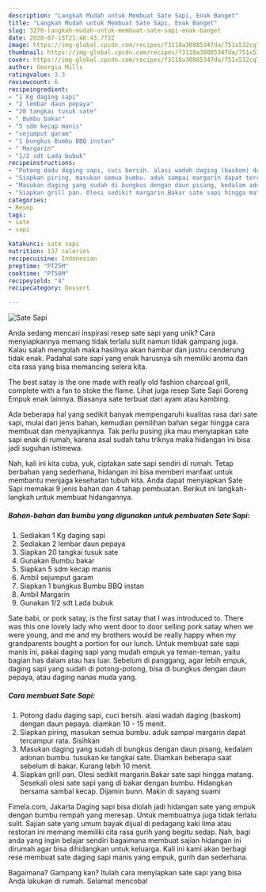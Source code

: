 ```yaml
---
description: "Langkah Mudah untuk Membuat Sate Sapi, Enak Banget"
title: "Langkah Mudah untuk Membuat Sate Sapi, Enak Banget"
slug: 3270-langkah-mudah-untuk-membuat-sate-sapi-enak-banget
date: 2020-07-15T21:48:43.772Z
image: https://img-global.cpcdn.com/recipes/f3118a30885347da/751x532cq70/sate-sapi-foto-resep-utama.jpg
thumbnail: https://img-global.cpcdn.com/recipes/f3118a30885347da/751x532cq70/sate-sapi-foto-resep-utama.jpg
cover: https://img-global.cpcdn.com/recipes/f3118a30885347da/751x532cq70/sate-sapi-foto-resep-utama.jpg
author: Georgia Mills
ratingvalue: 3.3
reviewcount: 6
recipeingredient:
- "1 Kg daging sapi"
- "2 lembar daun pepaya"
- "20 tangkai tusuk sate"
- " Bumbu bakar"
- "5 sdm kecap manis"
- "sejumput garam"
- "1 bungkus Bumbu BBQ instan"
- " Margarin"
- "1/2 sdt Lada bubuk"
recipeinstructions:
- "Potong dadu daging sapi, cuci bersih. alasi wadah daging (baskom) dengan daun pepaya. diamkan 10 - 15 menit."
- "Siapkan piring, masukan semua bumbu. aduk sampai margarin dapat tercampur rata. Sisihkan"
- "Masukan daging yang sudah di bungkus dengan daun pisang, kedalam adonan bumbu. tusukan ke tangkai sate. Diamkan beberapa saat sebelum di bakar. Kurang lebih 10 menit."
- "Siapkan grill pan. Olesi sedikit margarin.Bakar sate sapi hingga matang. Sesekali olesi sate sapi yang di bakar dengan bumbu. Hidangkan bersama sambal kecap. Dijamin bunn. Makin di sayang suami"
categories:
- Resep
tags:
- sate
- sapi

katakunci: sate sapi 
nutrition: 137 calories
recipecuisine: Indonesian
preptime: "PT25M"
cooktime: "PT58M"
recipeyield: "4"
recipecategory: Dessert

---
```



![Sate Sapi](https://img-global.cpcdn.com/recipes/f3118a30885347da/751x532cq70/sate-sapi-foto-resep-utama.jpg)

Anda sedang mencari inspirasi resep sate sapi yang unik? Cara menyiapkannya memang tidak terlalu sulit namun tidak gampang juga. Kalau salah mengolah maka hasilnya akan hambar dan justru cenderung tidak enak. Padahal sate sapi yang enak harusnya sih memiliki aroma dan cita rasa yang bisa memancing selera kita.

The best satay is the one made with really old fashion charcoal grill, complete with a fan to stoke the flame. Lihat juga resep Sate Sapi Goreng Empuk enak lainnya. Biasanya sate terbuat dari ayam atau kambing.

Ada beberapa hal yang sedikit banyak mempengaruhi kualitas rasa dari sate sapi, mulai dari jenis bahan, kemudian pemilihan bahan segar hingga cara membuat dan menyajikannya. Tak perlu pusing jika mau menyiapkan sate sapi enak di rumah, karena asal sudah tahu triknya maka hidangan ini bisa jadi suguhan istimewa.


Nah, kali ini kita coba, yuk, ciptakan sate sapi sendiri di rumah. Tetap berbahan yang sederhana, hidangan ini bisa memberi manfaat untuk membantu menjaga kesehatan tubuh kita. Anda dapat menyiapkan Sate Sapi memakai 9 jenis bahan dan 4 tahap pembuatan. Berikut ini langkah-langkah untuk membuat hidangannya.

<!--inarticleads1-->

##### Bahan-bahan dan bumbu yang digunakan untuk pembuatan Sate Sapi:

1. Sediakan 1 Kg daging sapi
1. Sediakan 2 lembar daun pepaya
1. Siapkan 20 tangkai tusuk sate
1. Gunakan  Bumbu bakar
1. Siapkan 5 sdm kecap manis
1. Ambil sejumput garam
1. Siapkan 1 bungkus Bumbu BBQ instan
1. Ambil  Margarin
1. Gunakan 1/2 sdt Lada bubuk


Sate babi, or pork satay, is the first satay that I was introduced to. There was this one lovely lady who went door to door selling pork satay when we were young, and me and my brothers would be really happy when my grandparents bought a portion for our lunch. Untuk membuat sate sapi manis ini, pakai daging sapi yang mudah empuk ya teman-teman, yaitu bagian has dalam atau has luar. Sebelum di panggang, agar lebih empuk, daging sapi yang sudah di potong-potong, bisa di bungkus dengan daun pepaya, atau daging nanas muda yang. 

<!--inarticleads2-->

##### Cara membuat Sate Sapi:

1. Potong dadu daging sapi, cuci bersih. alasi wadah daging (baskom) dengan daun pepaya. diamkan 10 - 15 menit.
1. Siapkan piring, masukan semua bumbu. aduk sampai margarin dapat tercampur rata. Sisihkan
1. Masukan daging yang sudah di bungkus dengan daun pisang, kedalam adonan bumbu. tusukan ke tangkai sate. Diamkan beberapa saat sebelum di bakar. Kurang lebih 10 menit.
1. Siapkan grill pan. Olesi sedikit margarin.Bakar sate sapi hingga matang. Sesekali olesi sate sapi yang di bakar dengan bumbu. Hidangkan bersama sambal kecap. Dijamin bunn. Makin di sayang suami


Fimela.com, Jakarta Daging sapi bisa diolah jadi hidangan sate yang empuk dengan bumbu rempah yang meresap. Untuk membuatnya juga tidak terlalu sulit. Sajian sate yang umum bayak dijual di pedagang kaki lima atau restoran ini memang memiliki cita rasa gurih yang begitu sedap. Nah, bagi anda yang ingin belajar sendiri bagaimana membuat sajian hidangan ini dirumah agar bisa dihidangkan untuk keluarga. Kali ini kami akan berbagi rese membuat sate daging sapi manis yang empuk, gurih dan sederhana. 

Bagaimana? Gampang kan? Itulah cara menyiapkan sate sapi yang bisa Anda lakukan di rumah. Selamat mencoba!
